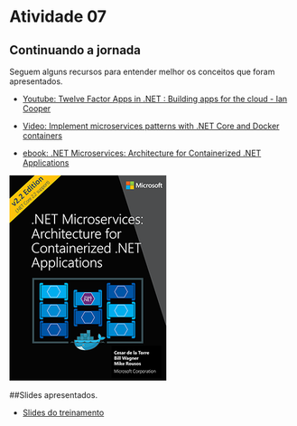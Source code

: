 # Atividade 07

## Continuando a jornada

Seguem alguns recursos para entender melhor os conceitos que foram apresentados.

- [Youtube: Twelve Factor Apps in .NET : Building apps for the cloud - Ian Cooper](https://youtu.be/GzYkO6cJ1DA)

- [Video: Implement microservices patterns with .NET Core and Docker containers](https://channel9.msdn.com/events/Ignite/Microsoft-Ignite-Orlando-2017/BRK3317)

- [ebook: .NET Microservices: Architecture for Containerized .NET Applications](https://docs.microsoft.com/en-us/dotnet/architecture/microservices/index)

![ebook .NET Microservices](imagens/cover-small.png)

##Slides apresentados.

- [Slides do treinamento](pdfs/Hands_On_Cloud_Native.pdf)